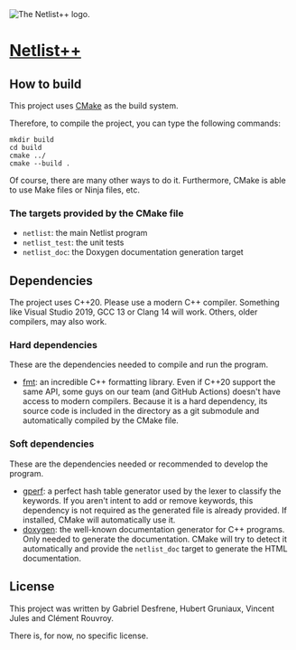 <picture>
  <source media="(prefers-color-scheme: dark)" srcset="https://raw.githubusercontent.com/desfreng/netlist/hubert/logo/logo_light.svg">
  <source media="(prefers-color-scheme: light)" srcset="https://raw.githubusercontent.com/desfreng/netlist/hubert/logo/logo.svg">
  <img alt="The Netlist++ logo." src="https://raw.githubusercontent.com/desfreng/netlist/hubert/logo/logo.svg">
</picture>

# [Netlist++](https://github.com/desfreng/netlist/tree/hubert)

## How to build

This project uses [CMake](https://cmake.org/) as the build system.

Therefore, to compile the project, you can type the following commands:
```shell
mkdir build
cd build
cmake ../
cmake --build .
```

Of course, there are many other ways to do it. 
Furthermore, CMake is able to use Make files or Ninja files, etc. 

### The targets provided by the CMake file

- `netlist`: the main Netlist program
- `netlist_test`: the unit tests
- `netlist_doc`: the Doxygen documentation generation target

## Dependencies

The project uses C++20. Please use a modern C++ compiler. Something like Visual Studio 2019, GCC 13 or Clang 14 will work.
Others, older compilers, may also work.

### Hard dependencies

These are the dependencies needed to compile and run the program.

- [fmt](https://github.com/fmtlib/fmt): an incredible C++ formatting library. Even if C++20 support the same API, some guys on our team (and GitHub Actions) doesn't have access to modern compilers. Because it is a hard dependency, its source code is included in the directory as a git submodule and automatically compiled by the CMake file.

### Soft dependencies

These are the dependencies needed or recommended to develop the program.

- [gperf](https://www.gnu.org/software/gperf/): a perfect hash table generator used by the lexer to classify the keywords. If you aren't intent to add or remove keywords, this dependency is not required as the generated file is already provided. If installed, CMake will automatically use it.
- [doxygen](https://www.doxygen.nl/index.html): the well-known documentation generator for C++ programs. Only needed to generate the documentation. CMake will try to detect it automatically and provide the `netlist_doc` target to generate the HTML documentation.

## License

This project was written by Gabriel Desfrene, Hubert Gruniaux, Vincent Jules and Clément Rouvroy.

There is, for now, no specific license.
